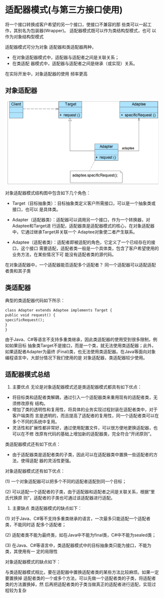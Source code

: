 # 适配器模式(与第三方接口使用)
将一个接口转换成客户希望的另一个接口，使接口不兼容的那 些类可以一起工作，其别名为包装器(Wrapper)。
适配器模式既可以作为类结构型模式，也可 以作为对象结构型模式


适配器模式可分为对象 适配器和类适配器两种，
- 在对象适配器模式中，适配器与适配者之间是关联关系；
- 在类适配 器模式中，适配器与适配者之间是继承（或实现）关系。

在实际开发中，对象适配器的使用 频率更高

## 对象适配器

![image-20200318152044907](readme.assets\image-20200318152044907.png)

对象适配器模式结构图中包含如下几个角色： 

- Target（目标抽象类）：目标抽象类定义客户所需接口，可以是一个抽象类或接口，也可以 
是具体类。 

- Adapter（适配器类）：适配器可以调用另一个接口，作为一个转换器，对Adaptee和Target进 
行适配，适配器类是适配器模式的核心，在对象适配器中，它通过继承Target并关联一个 
Adaptee对象使二者产生联系。 

- Adaptee（适配者类）：适配者即被适配的角色，它定义了一个已经存在的接口，这个接口 
需要适配，适配者类一般是一个具体类，包含了客户希望使用的业务方法，在某些情况下可 
能没有适配者类的源代码。 


在对象适配器中，一个适配器能否适配多个适配者？
同一个适配器可以适配适配者类和其子类



## 类适配器
典型的类适配器代码如下所示：
 ```
 class Adapter extends Adaptee implements Target { 
 public void request() { 
 specificRequest(); 
 } 
 }
```
由于Java、C#等语言不支持多重类继承，因此类适配器的使用受到很多限制，例如如果目标 抽象类Target不是接口，而是一个类，就无法使用类适配器；此外，如果适配者Adapter为最终 (Final)类，也无法使用类适配器。在Java等面向对象编程语言中，大部分情况下我们使用的是 对象适配器，类适配器较少使用。
 
 ## 适配器模式总结
1. 主要优点 无论是对象适配器模式还是类适配器模式都具有如下优点：
  - 将目标类和适配者类解耦，通过引入一个适配器类来重用现有的适配者类，无须修改原有 结构。 
  - 增加了类的透明性和复用性，将具体的业务实现过程封装在适配者类中，对于客户端类而 言是透明的，而且提高了适配者的复用性，同一个适配者类可以在多个不同的系统中复用。 
  - 灵活性和扩展性都非常好，通过使用配置文件，可以很方便地更换适配器，也可以在不修 改原有代码的基础上增加新的适配器类，完全符合“开闭原则”。
 
  类适配器模式还有如下优点： 
  - 由于适配器类是适配者类的子类，因此可以在适配器类中置换一些适配者的方法，使得适配 器的灵活性更强。 
  
  对象适配器模式还有如下优点： 
  
  (1) 一个对象适配器可以把多个不同的适配者适配到同一个目标； 
  
  (2) 可以适配一个适配者的子类，由于适配器和适配者之间是关联关系，根据“里氏代换原 则”，适配者的子类也可通过该适配器进行适配。
  
  1. 主要缺点 类适配器模式的缺点如下： 
  
  (1) 对于Java、C#等不支持多重类继承的语言，一次最多只能适配一个适配者类，不能同时适 配多个适配者； 
  
  (2) 适配者类不能为最终类，如在Java中不能为final类，C#中不能为sealed类； 
  
  (3) 在Java、C#等语言中，类适配器模式中的目标抽象类只能为接口，不能为类，其使用有一 定的局限性
  
  对象适配器模式的缺点如下： 
  
  与类适配器模式相比，要在适配器中置换适配者类的某些方法比较麻烦。如果一定要置换掉 适配者类的一个或多个方法，可以先做一个适配者类的子类，将适配者类的方法置换掉，然 后再把适配者类的子类当做真正的适配者进行适配，实现过程较为复杂